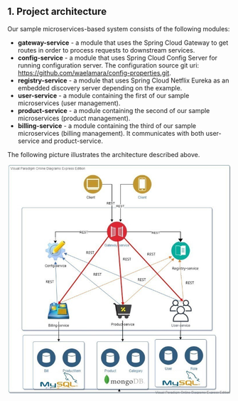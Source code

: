 ## 1. Project architecture
Our sample microservices-based system consists of the following modules:
- **gateway-service** - a module that uses the Spring Cloud Gateway to get routes in order to process requests to downstream services.
- **config-service** - a module that uses Spring Cloud Config Server for running configuration server. The configuration source git uri: https://github.com/waelamara/config-properties.git.
- **registry-service** - a module that uses Spring Cloud Netflix Eureka as an embedded discovery server depending on the example.
- **user-service** - a module containing the first of our sample microservices (user management).
- **product-service** - a module containing the second of our sample microservices (product management). 
- **billing-service** - a module containing the third of our sample microservices (billing management). It communicates with both user-service and product-service.


The following picture illustrates the architecture described above.

![](project_architecture.jpg)

